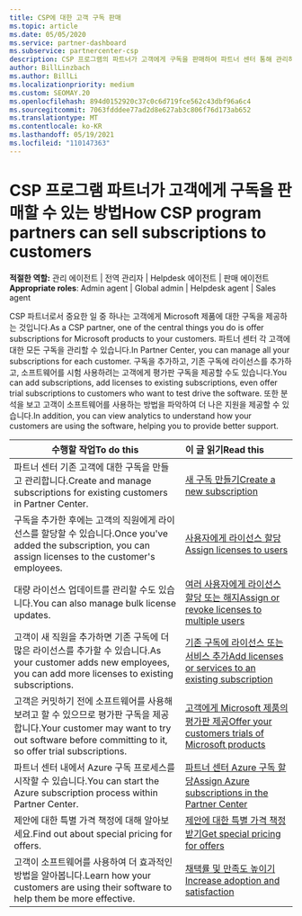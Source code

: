 ```yaml
---
title: CSP에 대한 고객 구독 판매
ms.topic: article
ms.date: 05/05/2020
ms.service: partner-dashboard
ms.subservice: partnercenter-csp
description: CSP 프로그램의 파트너가 고객에게 구독을 판매하여 파트너 센터 통해 관리하는 방법을 알아봅니다.
author: BillLinzbach
ms.author: BillLi
ms.localizationpriority: medium
ms.custom: SEOMAY.20
ms.openlocfilehash: 894d0152920c37c0c6d719fce562c43dbf96a6c4
ms.sourcegitcommit: 7063fdddee77ad2d8e627ab3c806f76d173ab652
ms.translationtype: MT
ms.contentlocale: ko-KR
ms.lasthandoff: 05/19/2021
ms.locfileid: "110147363"
---
```

# <a name="how-csp-program-partners-can-sell-subscriptions-to-customers"></a><span data-ttu-id="45e21-103">CSP 프로그램 파트너가 고객에게 구독을 판매할 수 있는 방법</span><span class="sxs-lookup"><span data-stu-id="45e21-103">How CSP program partners can sell subscriptions to customers</span></span>

<span data-ttu-id="45e21-104">**적절한 역할:** 관리 에이전트 | 전역 관리자 | Helpdesk 에이전트 | 판매 에이전트</span><span class="sxs-lookup"><span data-stu-id="45e21-104">**Appropriate roles**: Admin agent | Global admin | Helpdesk agent | Sales agent</span></span>

<span data-ttu-id="45e21-105">CSP 파트너로서 중요한 일 중 하나는 고객에게 Microsoft 제품에 대한 구독을 제공하는 것입니다.</span><span class="sxs-lookup"><span data-stu-id="45e21-105">As a CSP partner, one of the central things you do is offer subscriptions for Microsoft products to your customers.</span></span> <span data-ttu-id="45e21-106">파트너 센터 각 고객에 대한 모든 구독을 관리할 수 있습니다.</span><span class="sxs-lookup"><span data-stu-id="45e21-106">In Partner Center, you can manage all your subscriptions for each customer.</span></span> <span data-ttu-id="45e21-107">구독을 추가하고, 기존 구독에 라이선스를 추가하고, 소프트웨어를 시험 사용하려는 고객에게 평가판 구독을 제공할 수도 있습니다.</span><span class="sxs-lookup"><span data-stu-id="45e21-107">You can add subscriptions, add licenses to existing subscriptions, even offer trial subscriptions to customers who want to test drive the software.</span></span> <span data-ttu-id="45e21-108">또한 분석을 보고 고객이 소프트웨어를 사용하는 방법을 파악하여 더 나은 지원을 제공할 수 있습니다.</span><span class="sxs-lookup"><span data-stu-id="45e21-108">In addition, you can view analytics to understand how your customers are using the software, helping you to provide better support.</span></span>

|<span data-ttu-id="45e21-109">**수행할 작업**</span><span class="sxs-lookup"><span data-stu-id="45e21-109">**To do this**</span></span>   |<span data-ttu-id="45e21-110">**이 글 읽기**</span><span class="sxs-lookup"><span data-stu-id="45e21-110">**Read this**</span></span>   |
|----------------------|:----------------------|
|<span data-ttu-id="45e21-111">파트너 센터 기존 고객에 대한 구독을 만들고 관리합니다.</span><span class="sxs-lookup"><span data-stu-id="45e21-111">Create and manage subscriptions for existing customers in Partner Center.</span></span>|[<span data-ttu-id="45e21-112">새 구독 만들기</span><span class="sxs-lookup"><span data-stu-id="45e21-112">Create a new subscription</span></span>](create-a-new-subscription.md)|
|<span data-ttu-id="45e21-113">구독을 추가한 후에는 고객의 직원에게 라이선스를 할당할 수 있습니다.</span><span class="sxs-lookup"><span data-stu-id="45e21-113">Once you've added the subscription, you can assign licenses to the customer's employees.</span></span>  |[<span data-ttu-id="45e21-114">사용자에게 라이선스 할당</span><span class="sxs-lookup"><span data-stu-id="45e21-114">Assign licenses to users</span></span>](assign-licenses-to-users.md)|
|<span data-ttu-id="45e21-115">대량 라이선스 업데이트를 관리할 수도 있습니다.</span><span class="sxs-lookup"><span data-stu-id="45e21-115">You can also manage bulk license updates.</span></span>   |[<span data-ttu-id="45e21-116">여러 사용자에게 라이선스 할당 또는 해지</span><span class="sxs-lookup"><span data-stu-id="45e21-116">Assign or revoke licenses to multiple users</span></span>](bulk-license-provisioning-for-multiple-users.md)|
|<span data-ttu-id="45e21-117">고객이 새 직원을 추가하면 기존 구독에 더 많은 라이선스를 추가할 수 있습니다.</span><span class="sxs-lookup"><span data-stu-id="45e21-117">As your customer adds new employees, you can add more licenses to existing subscriptions.</span></span>   |[<span data-ttu-id="45e21-118">기존 구독에 라이선스 또는 서비스 추가</span><span class="sxs-lookup"><span data-stu-id="45e21-118">Add licenses or services to an existing subscription</span></span>](add-licenses-or-services-to-an-existing-subscription.md)|
|<span data-ttu-id="45e21-119">고객은 커밋하기 전에 소프트웨어를 사용해 보려고 할 수 있으므로 평가판 구독을 제공합니다.</span><span class="sxs-lookup"><span data-stu-id="45e21-119">Your customer may want to try out software before committing to it, so offer trial subscriptions.</span></span>    |[<span data-ttu-id="45e21-120">고객에게 Microsoft 제품의 평가판 제공</span><span class="sxs-lookup"><span data-stu-id="45e21-120">Offer your customers trials of Microsoft products</span></span>](offer-your-customers-trials-of-microsoft-products.md)|
|<span data-ttu-id="45e21-121">파트너 센터 내에서 Azure 구독 프로세스를 시작할 수 있습니다.</span><span class="sxs-lookup"><span data-stu-id="45e21-121">You can start the Azure subscription process within Partner Center.</span></span>   |[<span data-ttu-id="45e21-122">파트너 센터 Azure 구독 할당</span><span class="sxs-lookup"><span data-stu-id="45e21-122">Assign Azure subscriptions in the Partner Center</span></span>](assign-azure-subscriptions.md)|
|<span data-ttu-id="45e21-123">제안에 대한 특별 가격 책정에 대해 알아보세요.</span><span class="sxs-lookup"><span data-stu-id="45e21-123">Find out about special pricing for offers.</span></span>   |[<span data-ttu-id="45e21-124">제안에 대한 특별 가격 책정 받기</span><span class="sxs-lookup"><span data-stu-id="45e21-124">Get special pricing for offers</span></span>](get-special-pricing-for-offers.md)|
|<span data-ttu-id="45e21-125">고객이 소프트웨어를 사용하여 더 효과적인 방법을 알아봅니다.</span><span class="sxs-lookup"><span data-stu-id="45e21-125">Learn how your customers are using their software to help them be more effective.</span></span>   | [<span data-ttu-id="45e21-126">채택률 및 만족도 높이기</span><span class="sxs-lookup"><span data-stu-id="45e21-126">Increase adoption and satisfaction</span></span>](increasing-adoption-and-satisfaction.md)   |
